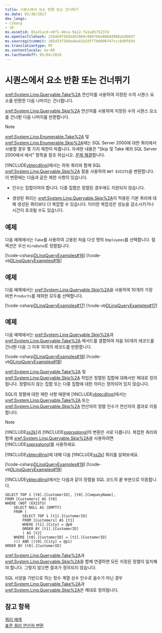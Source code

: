 ```yaml
---
title: 시퀀스에서 요소 반환 또는 건너뛰기
ms.date: 03/30/2017
dev_langs:
- csharp
- vb
ms.assetid: 81a31acd-e0f1-4bca-9a12-fa1ad5752374
ms.openlocfilehash: 228de9f3b92d45866c98976be08b84988a2db8d7
ms.sourcegitcommit: 3d5d33f384eeba41b2dff79d096f47ccc8d8f03d
ms.translationtype: MT
ms.contentlocale: ko-KR
ms.lasthandoff: 05/04/2018
---
```

# <a name="return-or-skip-elements-in-a-sequence"></a>시퀀스에서 요소 반환 또는 건너뛰기
<xref:System.Linq.Queryable.Take%2A> 연산자를 사용하여 지정된 수의 시퀀스 요소를 반환한 다음 나머지는 건너뜁니다.  
  
 <xref:System.Linq.Queryable.Skip%2A> 연산자를 사용하여 지정된 수의 시퀀스 요소를 건너뛴 다음 나머지를 반환합니다.  
  
> [!NOTE]
>  <xref:System.Linq.Enumerable.Take%2A> 및 <xref:System.Linq.Enumerable.Skip%2A>에는 SQL Server 2000에 대한 쿼리에서 사용할 경우 몇 가지 제한이 따릅니다. 자세한 내용은 "Skip 및 Take 예외 SQL Server 2000에서 에서" 항목을 참조 하십시오. [문제 해결](../../../../../../docs/framework/data/adonet/sql/linq/troubleshooting.md)합니다.  
  
 [!INCLUDE[vbtecdlinq](../../../../../../includes/vbtecdlinq-md.md)]에서는 하위 쿼리와 함께 SQL <xref:System.Linq.Queryable.Skip%2A> 절을 사용하여 `NOT EXISTS`을 변환합니다. 이 변환에는 다음과 같은 제한 사항이 있습니다.  
  
-   인수는 집합이어야 합니다. 다중 집합은 정렬된 경우에도 지원되지 않습니다.  
  
-   생성된 쿼리는 <xref:System.Linq.Queryable.Skip%2A>이 적용된 기본 쿼리에 대해 생성된 쿼리보다 더 복잡할 수 있습니다. 이러한 복잡성은 성능을 감소시키거나 시간이 초과될 수도 있습니다.  
  
## <a name="example"></a>예제  
 다음 예제에서는 `Take`를 사용하여 고용된 처음 다섯 명의 `Employees`를 선택합니다. 컬렉션은 우선 `HireDate`로 정렬됩니다.  
  
 [!code-csharp[DLinqQueryExamples#16](../../../../../../samples/snippets/csharp/VS_Snippets_Data/DLinqQueryExamples/cs/Program.cs#16)]
 [!code-vb[DLinqQueryExamples#16](../../../../../../samples/snippets/visualbasic/VS_Snippets_Data/DLinqQueryExamples/vb/Module1.vb#16)]  
  
## <a name="example"></a>예제  
 다음 예제에서는 <xref:System.Linq.Queryable.Skip%2A>을 사용하여 10개의 가장 비싼 `Products`를 제외한 모두를 선택합니다.  
  
 [!code-csharp[DLinqQueryExamples#17](../../../../../../samples/snippets/csharp/VS_Snippets_Data/DLinqQueryExamples/cs/Program.cs#17)]
 [!code-vb[DLinqQueryExamples#17](../../../../../../samples/snippets/visualbasic/VS_Snippets_Data/DLinqQueryExamples/vb/Module1.vb#17)]  
  
## <a name="example"></a>예제  
 다음 예제에서는 <xref:System.Linq.Queryable.Skip%2A>과 <xref:System.Linq.Queryable.Take%2A> 메서드를 결합하여 처음 50개의 레코드를 건너뛴 다음 그 이후 10개의 레코드를 반환합니다.  
  
 [!code-csharp[DLinqQueryExamples#18](../../../../../../samples/snippets/csharp/VS_Snippets_Data/DLinqQueryExamples/cs/Program.cs#18)]
 [!code-vb[DLinqQueryExamples#18](../../../../../../samples/snippets/visualbasic/VS_Snippets_Data/DLinqQueryExamples/vb/Module1.vb#18)]  
  
 <xref:System.Linq.Queryable.Take%2A> 및 <xref:System.Linq.Queryable.Skip%2A> 작업은 정렬된 집합에 대해서만 제대로 정의됩니다. 정렬되지 않는 집합 또는 다중 집합에 대한 의미는 정의되어 있지 않습니다.  
  
 SQL의 정렬에 대한 제한 사항 때문에 [!INCLUDE[vbtecdlinq](../../../../../../includes/vbtecdlinq-md.md)]에서는 <xref:System.Linq.Queryable.Take%2A> 또는 <xref:System.Linq.Queryable.Skip%2A> 연산자의 정렬 인수가 연산자의 결과로 이동합니다.  
  
> [!NOTE]
>  [!INCLUDE[ss2k](../../../../../../includes/ss2k-md.md)]과 [!INCLUDE[sqprsqlong](../../../../../../includes/sqprsqlong-md.md)]의 변환은 서로 다릅니다. 복잡한 쿼리와 함께 <xref:System.Linq.Queryable.Skip%2A>을 사용하려면 [!INCLUDE[sqprsqlong](../../../../../../includes/sqprsqlong-md.md)]를 사용하세요.  
  
 [!INCLUDE[vbtecdlinq](../../../../../../includes/vbtecdlinq-md.md)]에 대해 다음 [!INCLUDE[ss2k](../../../../../../includes/ss2k-md.md)] 쿼리를 살펴보세요.  
  
 [!code-csharp[DLinqQueryExamples#19](../../../../../../samples/snippets/csharp/VS_Snippets_Data/DLinqQueryExamples/cs/Program.cs#19)]
 [!code-vb[DLinqQueryExamples#19](../../../../../../samples/snippets/visualbasic/VS_Snippets_Data/DLinqQueryExamples/vb/Module1.vb#19)]  
  
 [!INCLUDE[vbtecdlinq](../../../../../../includes/vbtecdlinq-md.md)]에서는 다음과 같이 정렬을 SQL 코드의 끝 부분으로 이동합니다.  
  
```  
SELECT TOP 1 [t0].[CustomerID], [t0].[CompanyName],  
FROM [Customers] AS [t0]  
WHERE (NOT (EXISTS(  
    SELECT NULL AS [EMPTY]  
    FROM (  
        SELECT TOP 1 [t1].[CustomerID]  
        FROM [Customers] AS [t1]  
        WHERE [t1].[City] = @p0  
        ORDER BY [t1].[CustomerID]  
        ) AS [t2]  
    WHERE [t0].[CustomerID] = [t2].[CustomerID]  
    ))) AND ([t0].[City] = @p1)  
ORDER BY [t0].[CustomerID]  
```  
  
 <xref:System.Linq.Queryable.Take%2A>과 <xref:System.Linq.Queryable.Skip%2A>을 함께 연결하면 모든 지정된 정렬이 일치해야 합니다. 그렇지 않으면 결과가 정의되지 않습니다.  
  
 SQL 사양을 기반으로 하는 정수 계열 상수 인수로 음수가 아닌 경우 <xref:System.Linq.Queryable.Take%2A>과 <xref:System.Linq.Queryable.Skip%2A>은 제대로 정의됩니다.  
  
## <a name="see-also"></a>참고 항목  
 [쿼리 예제](../../../../../../docs/framework/data/adonet/sql/linq/query-examples.md)  
 [표준 쿼리 연산자 변환](../../../../../../docs/framework/data/adonet/sql/linq/standard-query-operator-translation.md)
